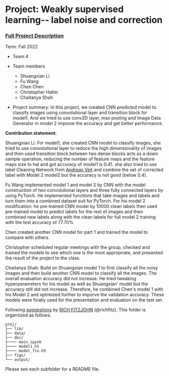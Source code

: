 # Project: Weakly supervised learning-- label noise and correction


### [Full Project Description](doc/project3_desc.md)

Term: Fall 2022

+ Team 4
+ Team members
	+ Shuangxian Li
	+ Fu Wang
	+ Chen Chen
	+ Christopher Halim 
	+ Chaitanya Shah


+ Project summary: In this project, we created CNN predicted model to classify images using convolutional layer and transition block for model1.
And we tried to use conv2D layer, max pooling and  Image Data Generator  in model 2 improve the accuracy and get better performance.

	
**Contribution statement**: 

Shuangxian Li: For model1, she created CNN model to classify images, she tried to use convolutional layer to reduce the high dimensionality of images and then used transition block between two dense blocks acts as a down sample operation, reducing the number of feature maps and the feature maps size to hal and got accuracy of model1 is 0.41. she also tried to use  label Cleaning Network from [Andreas Veit](https://openaccess.thecvf.com/content_cvpr_2017/papers/Veit_Learning_From_Noisy_CVPR_2017_paper.pdf) and  combine the set of corrected label with Model 2  model2 but the accuracy is not good (below 0.4).

Fu Wang implemented model 1 and model 2 by CNN with the model construction of two convolutional layers and three fully connected layers by using PyTorch. He implemented functions that take images and labels and turn them into a combined dataset suit for PyTorch. For his model 2 modification: he pre-trained CNN model by 10000 clean labels then used pre-trained model to predict labels for the rest of images and then combined new labels along with the clean labels for full model 2 training with the test accuracy of 77.70%

Chen created another CNN model for part 1 and trained the model to compare with others.

Christopher scheduled regular meetings with the group, checked and trained the models to see which one is the most appropriate, and presented the result of the project to the class.

Chaitanya Shah: Build on Shuangxian model 1 to first classify all the noisy images and then build another CNN model to classify all the images. The overall evaluation accuracy did not increase. He tried tweaking hyperparameters for his model as well as Shuangxian' model but the accuracy still did not increase. Therefore, he combined Chen's model 1 with his Model 2 and optimized further to imporve the validation accuracy. These models were finally used for the presentation and evaluation on the test set.


Following [suggestions](http://nicercode.github.io/blog/2013-04-05-projects/) by [RICH FITZJOHN](http://nicercode.github.io/about/#Team) (@richfitz). This folder is orgarnized as follows.

```
proj/
├── lib/
├── data/
├── doc/
├──── main.ipynb
├──── model1.h5
├──── model_fin.h5
├── figs/
└── output/
```

Please see each subfolder for a README file.
